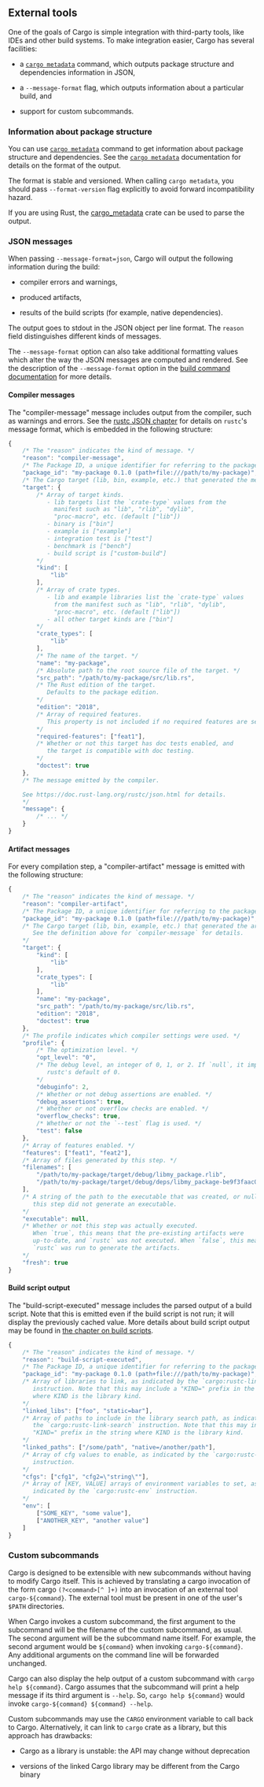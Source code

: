 ## External tools

One of the goals of Cargo is simple integration with third-party tools, like
IDEs and other build systems. To make integration easier, Cargo has several
facilities:

* a [`cargo metadata`] command, which outputs package structure and dependencies
  information in JSON,

* a `--message-format` flag, which outputs information about a particular build,
  and

* support for custom subcommands.


### Information about package structure

You can use [`cargo metadata`] command to get information about package
structure and dependencies. See the [`cargo metadata`] documentation
for details on the format of the output.

The format is stable and versioned. When calling `cargo metadata`, you should
pass `--format-version` flag explicitly to avoid forward incompatibility
hazard.

If you are using Rust, the [cargo_metadata] crate can be used to parse the
output.

[cargo_metadata]: https://crates.io/crates/cargo_metadata
[`cargo metadata`]: ../commands/cargo-metadata.md

### JSON messages

When passing `--message-format=json`, Cargo will output the following
information during the build:

* compiler errors and warnings,

* produced artifacts,

* results of the build scripts (for example, native dependencies).

The output goes to stdout in the JSON object per line format. The `reason` field
distinguishes different kinds of messages.

The `--message-format` option can also take additional formatting values which
alter the way the JSON messages are computed and rendered. See the description
of the `--message-format` option in the [build command documentation] for more
details.

[build command documentation]: ../commands/cargo-build.md

#### Compiler messages

The "compiler-message" message includes output from the compiler, such as
warnings and errors. See the [rustc JSON chapter](../../rustc/json.md) for
details on `rustc`'s message format, which is embedded in the following
structure:

```javascript
{
    /* The "reason" indicates the kind of message. */
    "reason": "compiler-message",
    /* The Package ID, a unique identifier for referring to the package. */
    "package_id": "my-package 0.1.0 (path+file:///path/to/my-package)",
    /* The Cargo target (lib, bin, example, etc.) that generated the message. */
    "target": {
        /* Array of target kinds.
           - lib targets list the `crate-type` values from the
             manifest such as "lib", "rlib", "dylib",
             "proc-macro", etc. (default ["lib"])
           - binary is ["bin"]
           - example is ["example"]
           - integration test is ["test"]
           - benchmark is ["bench"]
           - build script is ["custom-build"]
        */
        "kind": [
            "lib"
        ],
        /* Array of crate types.
           - lib and example libraries list the `crate-type` values
             from the manifest such as "lib", "rlib", "dylib",
             "proc-macro", etc. (default ["lib"])
           - all other target kinds are ["bin"]
        */
        "crate_types": [
            "lib"
        ],
        /* The name of the target. */
        "name": "my-package",
        /* Absolute path to the root source file of the target. */
        "src_path": "/path/to/my-package/src/lib.rs",
        /* The Rust edition of the target.
           Defaults to the package edition.
        */
        "edition": "2018",
        /* Array of required features.
           This property is not included if no required features are set.
        */
        "required-features": ["feat1"],
        /* Whether or not this target has doc tests enabled, and
           the target is compatible with doc testing.
        */
        "doctest": true
    },
    /* The message emitted by the compiler.

    See https://doc.rust-lang.org/rustc/json.html for details.
    */
    "message": {
        /* ... */
    }
}
```

#### Artifact messages

For every compilation step, a "compiler-artifact" message is emitted with the
following structure:

```javascript
{
    /* The "reason" indicates the kind of message. */
    "reason": "compiler-artifact",
    /* The Package ID, a unique identifier for referring to the package. */
    "package_id": "my-package 0.1.0 (path+file:///path/to/my-package)",
    /* The Cargo target (lib, bin, example, etc.) that generated the artifacts.
       See the definition above for `compiler-message` for details.
    */
    "target": {
        "kind": [
            "lib"
        ],
        "crate_types": [
            "lib"
        ],
        "name": "my-package",
        "src_path": "/path/to/my-package/src/lib.rs",
        "edition": "2018",
        "doctest": true
    },
    /* The profile indicates which compiler settings were used. */
    "profile": {
        /* The optimization level. */
        "opt_level": "0",
        /* The debug level, an integer of 0, 1, or 2. If `null`, it implies
           rustc's default of 0.
        */
        "debuginfo": 2,
        /* Whether or not debug assertions are enabled. */
        "debug_assertions": true,
        /* Whether or not overflow checks are enabled. */
        "overflow_checks": true,
        /* Whether or not the `--test` flag is used. */
        "test": false
    },
    /* Array of features enabled. */
    "features": ["feat1", "feat2"],
    /* Array of files generated by this step. */
    "filenames": [
        "/path/to/my-package/target/debug/libmy_package.rlib",
        "/path/to/my-package/target/debug/deps/libmy_package-be9f3faac0a26ef0.rmeta"
    ],
    /* A string of the path to the executable that was created, or null if
       this step did not generate an executable.
    */
    "executable": null,
    /* Whether or not this step was actually executed.
       When `true`, this means that the pre-existing artifacts were
       up-to-date, and `rustc` was not executed. When `false`, this means that
       `rustc` was run to generate the artifacts.
    */
    "fresh": true
}

```

#### Build script output

The "build-script-executed" message includes the parsed output of a build
script. Note that this is emitted even if the build script is not run; it will
display the previously cached value. More details about build script output
may be found in [the chapter on build scripts](build-scripts.md).

```javascript
{
    /* The "reason" indicates the kind of message. */
    "reason": "build-script-executed",
    /* The Package ID, a unique identifier for referring to the package. */
    "package_id": "my-package 0.1.0 (path+file:///path/to/my-package)",
    /* Array of libraries to link, as indicated by the `cargo:rustc-link-lib`
       instruction. Note that this may include a "KIND=" prefix in the string
       where KIND is the library kind.
    */
    "linked_libs": ["foo", "static=bar"],
    /* Array of paths to include in the library search path, as indicated by
       the `cargo:rustc-link-search` instruction. Note that this may include a
       "KIND=" prefix in the string where KIND is the library kind.
    */
    "linked_paths": ["/some/path", "native=/another/path"],
    /* Array of cfg values to enable, as indicated by the `cargo:rustc-cfg`
       instruction.
    */
    "cfgs": ["cfg1", "cfg2=\"string\""],
    /* Array of [KEY, VALUE] arrays of environment variables to set, as
       indicated by the `cargo:rustc-env` instruction.
    */
    "env": [
        ["SOME_KEY", "some value"],
        ["ANOTHER_KEY", "another value"]
    ]
}
```

### Custom subcommands

Cargo is designed to be extensible with new subcommands without having to modify
Cargo itself. This is achieved by translating a cargo invocation of the form
cargo `(?<command>[^ ]+)` into an invocation of an external tool
`cargo-${command}`. The external tool must be present in one of the user's
`$PATH` directories.

When Cargo invokes a custom subcommand, the first argument to the subcommand
will be the filename of the custom subcommand, as usual. The second argument
will be the subcommand name itself. For example, the second argument would be
`${command}` when invoking `cargo-${command}`. Any additional arguments on the
command line will be forwarded unchanged.

Cargo can also display the help output of a custom subcommand with `cargo help
${command}`. Cargo assumes that the subcommand will print a help message if its
third argument is `--help`. So, `cargo help ${command}` would invoke
`cargo-${command} ${command} --help`.

Custom subcommands may use the `CARGO` environment variable to call back to
Cargo. Alternatively, it can link to `cargo` crate as a library, but this
approach has drawbacks:

* Cargo as a library is unstable: the  API may change without deprecation

* versions of the linked Cargo library may be different from the Cargo binary
